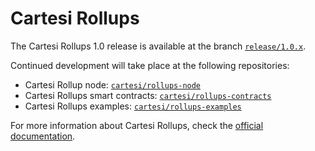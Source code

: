 # Cartesi Rollups

The Cartesi Rollups 1.0 release is available at the branch [`release/1.0.x`](https://github.com/cartesi/rollups/tree/release/1.0.x).

Continued development will take place at the following repositories:

- Cartesi Rollup node: [`cartesi/rollups-node`](https://github.com/cartesi/rollups-node)
- Cartesi Rollups smart contracts: [`cartesi/rollups-contracts`](https://github.com/cartesi/rollups-contracts)
- Cartesi Rollups examples: [`cartesi/rollups-examples`](https://github.com/cartesi/rollups-examples)

For more information about Cartesi Rollups, check the [official documentation](https://docs.cartesi.io/cartesi-rollups/overview/).
